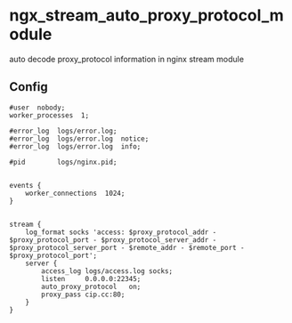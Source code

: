 # ngx_stream_auto_proxy_protocol_module
auto decode proxy_protocol information in nginx stream module

## Config
```nginx
#user  nobody;
worker_processes  1;

#error_log  logs/error.log;
#error_log  logs/error.log  notice;
#error_log  logs/error.log  info;

#pid        logs/nginx.pid;


events {
    worker_connections  1024;
}


stream {
    log_format socks 'access: $proxy_protocol_addr - $proxy_protocol_port - $proxy_protocol_server_addr - $proxy_protocol_server_port - $remote_addr - $remote_port - $proxy_protocol_port';
    server {         
        access_log logs/access.log socks;
        listen     0.0.0.0:22345;
        auto_proxy_protocol   on;
        proxy_pass cip.cc:80;
    }
}

```